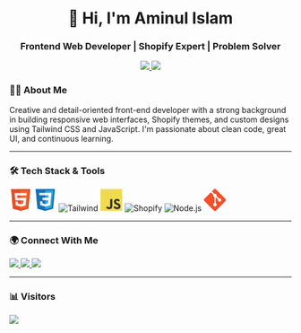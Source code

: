 <h1 align="center">👋 Hi, I'm Aminul Islam</h1>
<h3 align="center">Frontend Web Developer | Shopify Expert | Problem Solver</h3>

<p align="center">
  <a href="https://aminul-cse.github.io/">
    <img src="https://img.shields.io/badge/Portfolio-Visit-1abc9c?style=for-the-badge&logo=google-chrome&logoColor=white" />
  </a>
  <a href="mailto:aminulcse2023@gmail.com">
    <img src="https://img.shields.io/badge/Email-Me-d14836?style=for-the-badge&logo=gmail&logoColor=white" />
  </a>
</p>

### 🧑‍💻 About Me

Creative and detail-oriented front-end developer with a strong background in building responsive web interfaces, Shopify themes, and custom designs using Tailwind CSS and JavaScript. I'm passionate about clean code, great UI, and continuous learning.

---

### 🛠️ Tech Stack & Tools

<p align="left">
  <img src="https://raw.githubusercontent.com/devicons/devicon/master/icons/html5/html5-original.svg" width="40" height="40" alt="HTML" />
  <img src="https://raw.githubusercontent.com/devicons/devicon/master/icons/css3/css3-original.svg" width="40" height="40" alt="CSS" />
  <img src="https://www.vectorlogo.zone/logos/tailwindcss/tailwindcss-icon.svg" width="40" height="40" alt="Tailwind" />
  <img src="https://raw.githubusercontent.com/devicons/devicon/master/icons/javascript/javascript-original.svg" width="40" height="40" alt="JavaScript" />
  <img src="https://cdn.worldvectorlogo.com/logos/shopify.svg" width="40" height="40" alt="Shopify" />
   <img src="https://cdn.jsdelivr.net/gh/devicons/devicon/icons/nodejs/nodejs-original-wordmark.svg" width="60" alt="Node.js" />
  <img src="https://raw.githubusercontent.com/devicons/devicon/master/icons/git/git-original.svg" width="40" height="40" alt="Git" />
</p>

---


### 🌍 Connect With Me

<p align="left">
  <a href="https://www.linkedin.com/in/aminul-islam-aa55b8292" target="_blank">
    <img src="https://img.shields.io/badge/LinkedIn-0A66C2?style=for-the-badge&logo=linkedin&logoColor=white"/>
  </a>
  <a href="https://www.facebook.com/aminulislam2002" target="_blank">
    <img src="https://img.shields.io/badge/Facebook-1877F2?style=for-the-badge&logo=facebook&logoColor=white"/>
  </a>
  <a href="https://instagram.com/aminul.islam.412" target="_blank">
    <img src="https://img.shields.io/badge/Instagram-E4405F?style=for-the-badge&logo=instagram&logoColor=white"/>
  </a>
</p>

---

### 📊 Visitors

<p align="left">
  <img src="https://komarev.com/ghpvc/?username=aminul-cse&label=Visitors&color=0e75b6&style=flat" />
</p>
